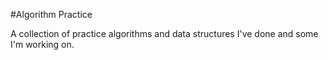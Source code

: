#Algorithm Practice

A collection of practice algorithms and data structures I've done and some I'm working on.

